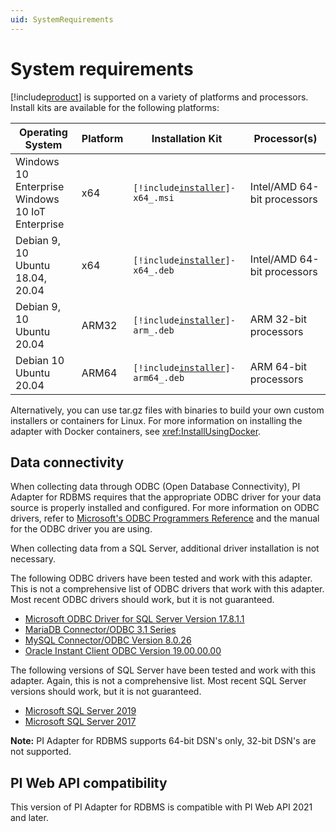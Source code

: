```yaml
---
uid: SystemRequirements
---
```


# System requirements

[!include[product](../_includes/inline/product-name.md)] is supported on a variety of platforms and processors. Install kits are available for the following platforms:

| Operating System | Platform | Installation Kit | Processor(s) |
|-------------------|-------------|----------------------------------|-------------|
| Windows 10 Enterprise <br>Windows 10 IoT Enterprise | x64 | <code>[!include[installer](../_includes/inline/installer-name.md)]-x64_.msi</code>     | Intel/AMD 64-bit processors |
| Debian 9, 10<br>Ubuntu 18.04, 20.04 | x64 | <code>[!include[installer](../_includes/inline/installer-name.md)]-x64_.deb</code>     | Intel/AMD 64-bit processors |
| Debian 9, 10<br>Ubuntu 20.04 | ARM32 | <code>[!include[installer](../_includes/inline/installer-name.md)]-arm_.deb</code>  | ARM 32-bit processors |
| Debian 10<br>Ubuntu 20.04 | ARM64 | <code>[!include[installer](../_includes/inline/installer-name.md)]-arm64_.deb</code>  | ARM 64-bit processors |

Alternatively, you can use tar.gz files with binaries to build your own custom installers or containers for Linux. For more information on installing the adapter with Docker containers, see <xref:InstallUsingDocker>.

## Data connectivity

When collecting data through ODBC (Open Database Connectivity), PI Adapter for RDBMS requires that the appropriate ODBC driver for your data source is properly installed and configured. For more information on ODBC drivers, refer to [Microsoft's ODBC Programmers Reference](https://docs.microsoft.com/en-us/sql/odbc/reference/odbc-programmer-s-reference?view=sql-server-ver15) and the manual for the ODBC driver you are using.

When collecting data from a SQL Server, additional driver installation is not necessary.

The following ODBC drivers have been tested and work with this adapter. This is not a comprehensive list of ODBC drivers that work with this adapter. Most recent ODBC drivers should work, but it is not guaranteed.

- [Microsoft ODBC Driver for SQL Server Version 17.8.1.1](https://docs.microsoft.com/en-us/sql/connect/odbc/microsoft-odbc-driver-for-sql-server?view=sql-server-ver15)
- [MariaDB Connector/ODBC 3.1 Series](https://downloads.mariadb.org/connector-odbc/)
- [MySQL Connector/ODBC Version 8.0.26](https://dev.mysql.com/downloads/connector/odbc/)
- [Oracle Instant Client ODBC Version 19.00.00.00](https://www.oracle.com/database/technologies/releasenote-odbc-ic.html)

The following versions of SQL Server have been tested and work with this adapter. Again, this is not a comprehensive list. Most recent SQL Server versions should work, but it is not guaranteed.

- [Microsoft SQL Server 2019](https://www.microsoft.com/en-us/sql-server/sql-server-2019)
- [Microsoft SQL Server 2017](https://www.microsoft.com/en-us/sql-server/sql-server-2017)

**Note:** PI Adapter for RDBMS supports 64-bit DSN's only, 32-bit DSN's are not supported.

## PI Web API compatibility

This version of PI Adapter for RDBMS is compatible with PI Web API 2021 and later.
